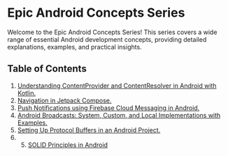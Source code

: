 # Epic Android Concepts Series

Welcome to the Epic Android Concepts Series! This series covers a wide range of essential Android development concepts, providing detailed explanations, examples, and practical insights.

## Table of Contents

1. [Understanding ContentProvider and ContentResolver in Android with Kotlin.](https://medium.com/@zekromvishwa56789/understanding-contentprovider-and-contentresolver-in-android-with-kotlin-f31952062649)
2. [Navigation in Jetpack Compose.](https://medium.com/@zekromvishwa56789/navigation-in-jetpack-compose-android-7eff5770eb50)
3. [Push Notifications using Firebase Cloud Messaging in Android.](https://medium.com/@zekromvishwa56789/push-notification-using-firebase-in-android-fcb78da6a443)
4. [Android Broadcasts: System, Custom, and Local Implementations with Examples.](https://medium.com/@zekromvishwa56789/understanding-android-broadcasts-a-practical-guide-for-developers-c05c1f431892)
5. [Setting Up Protocol Buffers in an Android Project.](https://medium.com/@zekromvishwa56789/setting-up-protocol-buffers-in-an-android-project-8f7bad31981f)
6. 5. [SOLID Principles in Android](https://medium.com/@zekromvishwa56789/solid-principles-in-android-32779c6707cc)




